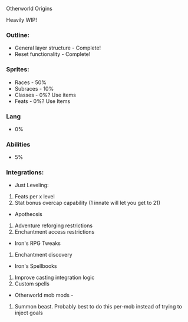 
Otherworld Origins

Heavily WIP!

### Outline:
- General layer structure - Complete!
- Reset functionality - Complete!

### Sprites:
- Races - 50%
- Subraces - 10%
- Classes - 0%? Use items
- Feats - 0%? Use Items

### Lang
- 0%

### Abilities
- 5%

### Integrations:
- Just Leveling:
1. Feats per x level 
2. Stat bonus overcap capability (1 innate will let you get to 21)
- Apotheosis
1. Adventure reforging restrictions
2. Enchantment access restrictions
- Iron's RPG Tweaks
1. Enchantment discovery
- Iron's Spellbooks 
1. Improve casting integration logic 
2. Custom spells
- Otherworld mob mods - 
1. Summon beast. Probably best to do this per-mob instead of trying to inject goals